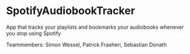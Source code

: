 # SpotifyAudiobookTracker
App that tracks your playlists and bookmarks your audiobooks whenever you stop using Spotify

Teammembers:
Simon Wessel,
Patrick Frasheri,
Sebastian Donath
